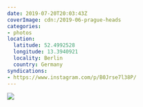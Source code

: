 ```yaml
---
date: 2019-07-20T20:03:43Z
coverImage: cdn:/2019-06-prague-heads
categories:
- photos
location:
  latitude: 52.4992528
  longitude: 13.3940921
  locality: Berlin
  country: Germany
syndications:
- https://www.instagram.com/p/B0Jrse7l38P/
---
```


![](cdn:/2019-06-prague-heads?class=fw)
